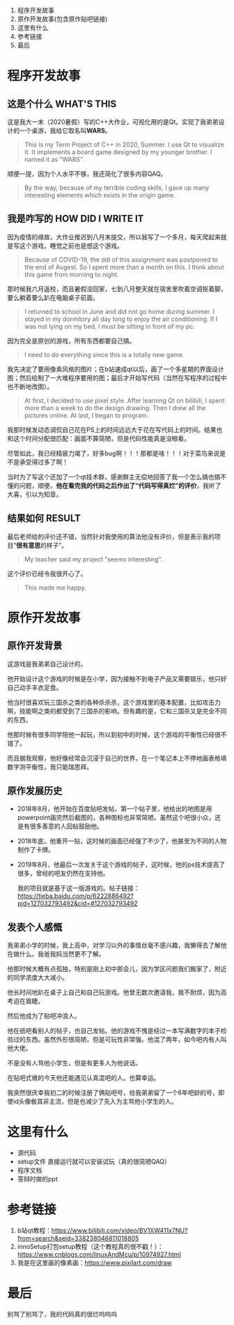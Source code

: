 1. 程序开发故事
2. 原作开发故事(包含原作贴吧链接)
3. 这里有什么
4. 参考链接
5. 最后


# 程序开发故事

## 这是个什么 WHAT'S THIS

这是我大一末（2020暑假）写的C++大作业，可视化用的是Qt。实现了我弟弟设计的一个桌游，我给它取名叫**WARS**。

> This is my Term Project of C++ in 2020, Summer. I use Qt to visualize it. It implements a board game designed by my younger brother. I named it as "WARS".

顺便一提，因为个人水平不够，我还简化了很多内容QAQ。

> By the way, because of my terrible coding skills, I gave up many interesting elements which exists in the origin game.

## 我是咋写的 HOW DID I WRITE IT

因为疫情的缘故，大作业推迟到八月末提交，所以我写了一个多月，每天爬起来就是写这个游戏，睡觉之前也是想这个游戏。

> Because of COVID-19, the ddl of this assignment was postponed to the end of Augest. So I spent more than a month on this. I think about this game from morning to night.

那时候我六月返校，而且暑假没回家，七到八月整天就在宿舍里吹着空调抠着脚，要么躺着要么趴在电脑桌子前面。

> I returned to school in June and did not go home during summer. I stayed in my dormitory all day long to enjoy the air conditioning. If I was not lying on my bed, I must be sitting in front of my pc.

因为完全是原创的游戏，所有东西都要自己搞。

> I need to do everything since this is a totally new game.

我先决定了要用像素风格的图片；在b站速成qt以后，画了一个多星期的界面设计图；然后绘制了一大堆程序要用的图；最后才开始写代码（当然在写程序的过程中也不断地改图）。

> At first, I decided to use pixel style. After learning Qt on bilibili, I spent more than a week to do the design drawing. Then I drew all the pictures online. At last, I began to program.

我那时候发动态调侃自己花在PS上的时间远远大于花在写代码上的时间。结果也和这个时间分配很匹配：画面不算简陋，但是代码性能真是没眼看。

尽管如此，我已经精疲力竭了，好多bug啊！！！那都是啥！！！对于菜鸟来说是不是承受得过多了啊！

当时为了写这个还加了一个qt技术群，感谢群主无偿地回答了我一个怎么搞也搞不懂的问题，顺便，**他在看完我的代码之后作出了“代码写得真烂”的评价**，我听了大喜，引以为知音。

## 结果如何 RESULT

最后老师给的评价还不错，当然针对我使用的算法他没有评价，但是表示我的项目“**很有意思**的样子”。

> My teacher said my project "seems interesting".

这个评价已经令我很开心了。

> This made me happy.

# 原作开发故事

## 原作开发背景

这游戏是我弟弟自己设计的。

他开始设计这个游戏的时候是在小学，因为接触不到电子产品又需要娱乐，他只好自己动手丰衣足食。

他当时很喜欢玩三国杀之类的各种杀杀杀，这个游戏里的基本配置，比如攻击力啊，技能啊之类的都受到了三国杀的影响。但有趣的是，它和三国杀又是完全不同的东西。

他那时候有很多同学陪他一起玩，所以到初中的时候，这个游戏的平衡性已经很不错了。

而且据我观察，他好像经常会沉浸于自己的世界，在一个笔记本上不停地画表格填数字测平衡性，我只能瑞思拜。

## 原作发展历史

- 2018年8月，他开始在百度贴吧发帖，第一个帖子里，他给出的地图是用powerpoint画完然后截图的，各种图标也非常简陋。虽然这个吧很小众，还是有很多善意的人回帖鼓励他。

- 2018年底，他重开一贴，这时候的画面已经强了不少了，他甚至为不同的人物制作了卡牌。

- 2019年8月，他最后一次发关于这个游戏的帖子，这时候，他的ps技术提高了很多，曾经的吧友仍然在支持他。

  我的项目就是基于这一版游戏的。帖子链接：https://tieba.baidu.com/p/6222886492?pid=127032793492&cid=#127032793492

## 发表个人感慨

我弟弟小学的时候，我上高中，对学习以外的事情丝毫不感兴趣，我懒得去了解他在做什么。我爸我妈当然更不了解。


他那时候大概有点孤独，特别是刚上初中那会儿，因为学区问题我们搬家了，附近的同学浓度大大减小。

他长时间地趴在桌子上自己和自己玩游戏。他曾无数次邀请我，我不耐烦，因为高考迫在眉睫。

然后他成为了贴吧冲浪人。

他在纸吧看别人的帖子，也自己发帖。他的游戏不愧是经过一本写满数字的本子检验过的东西。虽然外形很简陋，但是可玩性非常强。他混了两年，如今吧内有人叫他大佬。

不是没有人骂他小学生，但是有更多人为他说话。

在贴吧式微的今天他还能遇见认真混吧的人。也算幸运。

我突然很庆幸我初二的时候注册了俩贴吧号，给我弟弟留了一个6年吧龄的号，即使id头像极其非主流，但是也减少了先入为主骂他小学生的人。

# 这里有什么

- 源代码
- setup文件
  直接运行就可以安装试玩（真的很简陋QAQ）
- 程序文档
- 答辩时做的ppt


# 参考链接
1. b站qt教程：https://www.bilibili.com/video/BV1XW411x7NU?from=search&seid=338238046811018805
2. innoSetup打包setup教程（这个教程真的很不戳！）：https://www.cnblogs.com/linuxAndMcu/p/10974927.html
3. 我是在这里画的像素画：https://www.pixilart.com/draw


# 最后
别骂了别骂了，我的代码真的很烂呜呜呜
